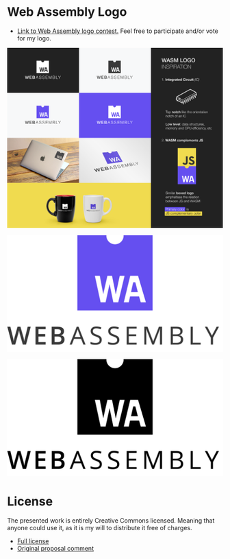 # Web Assembly Logo
* [Link to Web Assembly logo contest.](https://github.com/WebAssembly/design/issues/980#issuecomment-278086797) Feel free to participate and/or vote for my logo.

![Web Assembly Logo presentation - Carlos Baraza](./dist/presentation.png)

![Web Assembly Logo (WASM) - Carlos Baraza](./dist/logo/web-assembly-logo.png)

![Web Assembly Logo (WASM) - Carlos Baraza](./dist/logo/web-assembly-logo-black.png)

# License
The presented work is entirely Creative Commons licensed. Meaning that anyone could use it, as it is my will to distribute it free of charges.

* [Full license](./LICENSE)
* [Original proposal comment](https://github.com/WebAssembly/design/issues/112#issuecomment-258674675)
